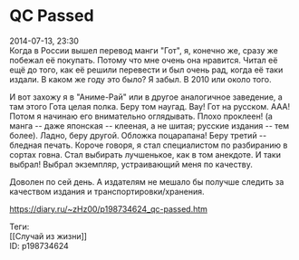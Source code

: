 QC Passed
==========

   
 2014-07-13, 23:30   
  Когда в России вышел перевод манги "Гот", я, конечно же, сразу же побежал её покупать. Потому что мне очень она нравится. Читал её ещё до того, как её решили перевести и был очень рад, когда её таки издали. В каком же году это было? Я забыл. В 2010 или около того.   
   
 И вот захожу я в "Аниме-Рай" или в другое аналогичное заведение, а там этого Гота целая полка. Беру том наугад. Вау! Гот на русском. ААА! Потом я начинаю его внимательно оглядывать. Плохо проклеен! (а манга -- даже японская -- клееная, а не шитая; русские издания -- тем более). Ладно, беру другой. Обложка поцарапана! Беру третий -- бледная печать. Короче говоря, я стал специалистом по разбиранию в сортах говна. Стал выбирать лучшенькое, как в том анекдоте. И таки выбрал! Выбрал экземпляр, устраивающий меня по качеству.   
   
 Доволен по сей день. А издателям не мешало бы получше следить за качеством издания и транспортировки/хранения.   
    
 <https://diary.ru/~zHz00/p198734624_qc-passed.htm>   
   
 Теги:   
 [[Случай из жизни]]   
 ID: p198734624